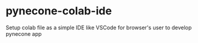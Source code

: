 # pynecone-colab-ide
Setup colab file as a simple IDE like VSCode for browser's user to develop pynecone app
